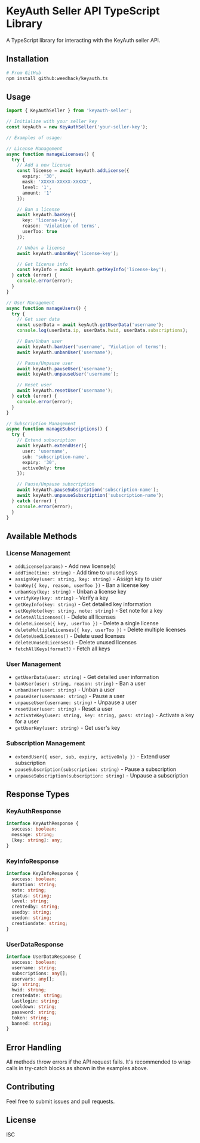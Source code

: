 # KeyAuth Seller API TypeScript Library

A TypeScript library for interacting with the KeyAuth seller API.

## Installation

```bash
# From GitHub
npm install github:weedhack/keyauth.ts
```

## Usage

```typescript
import { KeyAuthSeller } from 'keyauth-seller';

// Initialize with your seller key
const keyAuth = new KeyAuthSeller('your-seller-key');

// Examples of usage:

// License Management
async function manageLicenses() {
  try {
    // Add a new license
    const license = await keyAuth.addLicense({
      expiry: '30',
      mask: 'XXXXX-XXXXX-XXXXX',
      level: '1',
      amount: '1'
    });

    // Ban a license
    await keyAuth.banKey({
      key: 'license-key',
      reason: 'Violation of terms',
      userToo: true
    });

    // Unban a license
    await keyAuth.unbanKey('license-key');

    // Get license info
    const keyInfo = await keyAuth.getKeyInfo('license-key');
  } catch (error) {
    console.error(error);
  }
}

// User Management
async function manageUsers() {
  try {
    // Get user data
    const userData = await keyAuth.getUserData('username');
    console.log(userData.ip, userData.hwid, userData.subscriptions);

    // Ban/Unban user
    await keyAuth.banUser('username', 'Violation of terms');
    await keyAuth.unbanUser('username');

    // Pause/Unpause user
    await keyAuth.pauseUser('username');
    await keyAuth.unpauseUser('username');

    // Reset user
    await keyAuth.resetUser('username');
  } catch (error) {
    console.error(error);
  }
}

// Subscription Management
async function manageSubscriptions() {
  try {
    // Extend subscription
    await keyAuth.extendUser({
      user: 'username',
      sub: 'subscription-name',
      expiry: '30',
      activeOnly: true
    });

    // Pause/Unpause subscription
    await keyAuth.pauseSubscription('subscription-name');
    await keyAuth.unpauseSubscription('subscription-name');
  } catch (error) {
    console.error(error);
  }
}
```

## Available Methods

### License Management
- `addLicense(params)` - Add new license(s)
- `addTime(time: string)` - Add time to unused keys
- `assignKey(user: string, key: string)` - Assign key to user
- `banKey({ key, reason, userToo })` - Ban a license key
- `unbanKey(key: string)` - Unban a license key
- `verifyKey(key: string)` - Verify a key
- `getKeyInfo(key: string)` - Get detailed key information
- `setKeyNote(key: string, note: string)` - Set note for a key
- `deleteAllLicenses()` - Delete all licenses
- `deleteLicense({ key, userToo })` - Delete a single license
- `deleteMultipleLicenses({ key, userToo })` - Delete multiple licenses
- `deleteUsedLicenses()` - Delete used licenses
- `deleteUnusedLicenses()` - Delete unused licenses
- `fetchAllKeys(format?)` - Fetch all keys

### User Management
- `getUserData(user: string)` - Get detailed user information
- `banUser(user: string, reason: string)` - Ban a user
- `unbanUser(user: string)` - Unban a user
- `pauseUser(username: string)` - Pause a user
- `unpauseUser(username: string)` - Unpause a user
- `resetUser(user: string)` - Reset a user
- `activateKey(user: string, key: string, pass: string)` - Activate a key for a user
- `getUserKey(user: string)` - Get user's key

### Subscription Management
- `extendUser({ user, sub, expiry, activeOnly })` - Extend user subscription
- `pauseSubscription(subscription: string)` - Pause a subscription
- `unpauseSubscription(subscription: string)` - Unpause a subscription

## Response Types

### KeyAuthResponse
```typescript
interface KeyAuthResponse {
  success: boolean;
  message: string;
  [key: string]: any;
}
```

### KeyInfoResponse
```typescript
interface KeyInfoResponse {
  success: boolean;
  duration: string;
  note: string;
  status: string;
  level: string;
  createdby: string;
  usedby: string;
  usedon: string;
  creationdate: string;
}
```

### UserDataResponse
```typescript
interface UserDataResponse {
  success: boolean;
  username: string;
  subscriptions: any[];
  uservars: any[];
  ip: string;
  hwid: string;
  createdate: string;
  lastlogin: string;
  cooldown: string;
  password: string;
  token: string;
  banned: string;
}
```

## Error Handling

All methods throw errors if the API request fails. It's recommended to wrap calls in try-catch blocks as shown in the examples above.

## Contributing

Feel free to submit issues and pull requests.

## License

ISC 
